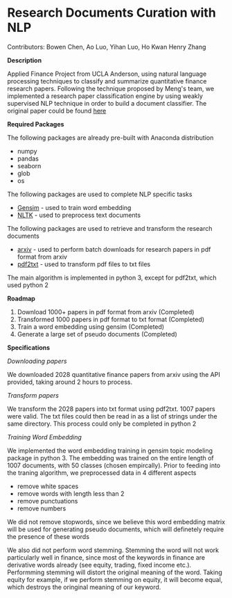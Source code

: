 # Research Documents Curation with NLP

Contributors: Bowen Chen, Ao Luo, Yihan Luo, Ho Kwan Henry Zhang

**Description**

Applied Finance Project from UCLA Anderson, using natural language processing techniques to classify and summarize quantitative finance research papers. Following the technique proposed by Meng's team, we implemented a research paper classification engine by using weakly supervised NLP technique in order to build a document classifier. The original paper could be found [here]() 

**Required Packages**

The following packages are already pre-built with Anaconda distribution

* numpy
* pandas
* seaborn
* glob
* os

The following packages are used to complete NLP specific tasks

* [Gensim](https://radimrehurek.com/gensim/) - used to train word embedding
* [NLTK](https://www.nltk.org/) - used to preprocess text documents

The following packages are used to retrieve and transform the research documents

* [arxiv](https://arxiv.org/help/api/index) - used to perform batch downloads for research papers in pdf format from arxiv
* [pdf2txt](https://pypi.org/project/pdf2text/) - used to transform pdf files to txt files

The main algorithm is implemented in python 3, except for pdf2txt, which used python 2 

**Roadmap**

1. Download 1000+ papers in pdf format from arxiv (Completed)
2. Transformed 1000 papers in pdf format to txt format (Completed)
3. Train a word embedding using gensim (Completed)
4. Generate a large set of pseudo documents (Completed)

**Specifications**

*Downloading papers*

We downloaded 2028 quantitative finance papers from arxiv using the API provided, taking around 2 hours to process.

*Transform papers*

We transform the 2028 papers into txt format using pdf2txt. 1007 papers were valid. The txt files could then be read in as a list of strings under the same directory. This process could only be completed in python 2

*Training Word Embedding*

We implemented the word embedding training in gensim topic modeling package in python 3.
The embedding was trained on the entire length of 1007 documents, with 50 classes (chosen empircally). Prior to feeding into the traning algorithm, we preprocessed data in 4 different aspects

* remove white spaces
* remove words with length less than 2
* remove punctuations
* remove numbers

We did not remove stopwords, since we believe this word embedding matrix will be used for generating pseudo documents, which will definetely require the presence of these words

We also did not perform word stemming. Stemming the word will not work particularly well in finance, since most of the keywords in finance are derivative words already (see equity, trading, fixed income etc.). Performming stemming will distort the original meaning of the word. Taking equity for example, if we perform stemming on equity, it will become equal, which destroys the oringinal meaning of our keyword.
